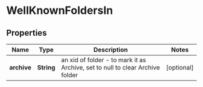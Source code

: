 

# WellKnownFoldersIn


## Properties

| Name | Type | Description | Notes |
|------------ | ------------- | ------------- | -------------|
|**archive** | **String** | an xid of folder - to mark it as Archive, set to null to clear Archive folder |  [optional] |



